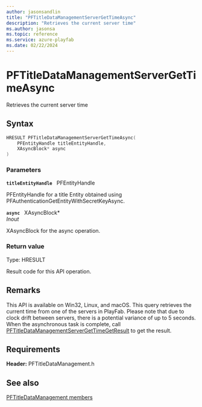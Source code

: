 ```yaml
---
author: jasonsandlin
title: "PFTitleDataManagementServerGetTimeAsync"
description: "Retrieves the current server time"
ms.author: jasonsa
ms.topic: reference
ms.service: azure-playfab
ms.date: 02/22/2024
---
```


# PFTitleDataManagementServerGetTimeAsync  

Retrieves the current server time  

## Syntax  
  
```cpp
HRESULT PFTitleDataManagementServerGetTimeAsync(  
    PFEntityHandle titleEntityHandle,  
    XAsyncBlock* async  
)  
```  
  
### Parameters  
  
**`titleEntityHandle`** &nbsp; PFEntityHandle  
  
PFEntityHandle for a title Entity obtained using PFAuthenticationGetEntityWithSecretKeyAsync.  
  
**`async`** &nbsp; XAsyncBlock*  
*_Inout_*  
  
XAsyncBlock for the async operation.  
  
  
### Return value
Type: HRESULT
  
Result code for this API operation.
  
## Remarks  
  
This API is available on Win32, Linux, and macOS. This query retrieves the current time from one of the servers in PlayFab. Please note that due to clock drift between servers, there is a potential variance of up to 5 seconds. When the asynchronous task is complete, call [PFTitleDataManagementServerGetTimeGetResult](pftitledatamanagementservergettimegetresult.md) to get the result.
  
## Requirements  
  
**Header:** PFTitleDataManagement.h
  
## See also  
[PFTitleDataManagement members](../pftitledatamanagement_members.md)  

  
  
